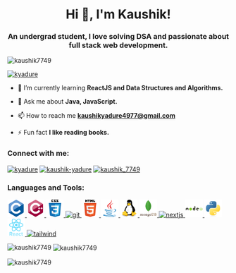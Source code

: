 <h1 align="center">Hi 👋, I'm Kaushik!</h1>
<h3 align="center">An undergrad student, I love solving DSA and passionate about full stack web development.</h3>

<p align="left"> <img src="https://komarev.com/ghpvc/?username=kaushik7749&label=Profile%20views&color=0e75b6&style=flat" alt="kaushik7749" /> </p>

<p align="left"> <a href="https://twitter.com/kyadure" target="blank"><img src="https://img.shields.io/twitter/follow/kyadure?logo=twitter&style=for-the-badge" alt="kyadure" /></a> </p>

- 🌱 I’m currently learning **ReactJS and Data Structures and Algorithms.**

- 💬 Ask me about **Java, JavaScript.**

- 📫 How to reach me **kaushikyadure4977@gmail.com**

- ⚡ Fun fact **I like reading books.**

<h3 align="left">Connect with me:</h3>
<p align="left">
<a href="https://twitter.com/kyadure" target="blank"><img align="center" src="https://raw.githubusercontent.com/rahuldkjain/github-profile-readme-generator/master/src/images/icons/Social/twitter.svg" alt="kyadure" height="30" width="40" /></a>
<a href="https://linkedin.com/in/kaushik-yadure" target="blank"><img align="center" src="https://raw.githubusercontent.com/rahuldkjain/github-profile-readme-generator/master/src/images/icons/Social/linked-in-alt.svg" alt="kaushik-yadure" height="30" width="40" /></a>
<a href="https://instagram.com/kaushik_7749" target="blank"><img align="center" src="https://raw.githubusercontent.com/rahuldkjain/github-profile-readme-generator/master/src/images/icons/Social/instagram.svg" alt="kaushik_7749" height="30" width="40" /></a>
</p>

<h3 align="left">Languages and Tools:</h3>
<p align="left"> <a href="https://www.cprogramming.com/" target="_blank" rel="noreferrer"> <img src="https://raw.githubusercontent.com/devicons/devicon/master/icons/c/c-original.svg" alt="c" width="40" height="40"/> </a> <a href="https://www.w3schools.com/cpp/" target="_blank" rel="noreferrer"> <img src="https://raw.githubusercontent.com/devicons/devicon/master/icons/cplusplus/cplusplus-original.svg" alt="cplusplus" width="40" height="40"/> </a> <a href="https://www.w3schools.com/css/" target="_blank" rel="noreferrer"> <img src="https://raw.githubusercontent.com/devicons/devicon/master/icons/css3/css3-original-wordmark.svg" alt="css3" width="40" height="40"/> </a> <a href="https://git-scm.com/" target="_blank" rel="noreferrer"> <img src="https://www.vectorlogo.zone/logos/git-scm/git-scm-icon.svg" alt="git" width="40" height="40"/> </a> <a href="https://www.w3.org/html/" target="_blank" rel="noreferrer"> <img src="https://raw.githubusercontent.com/devicons/devicon/master/icons/html5/html5-original-wordmark.svg" alt="html5" width="40" height="40"/> </a> <a href="https://www.java.com" target="_blank" rel="noreferrer"> <img src="https://raw.githubusercontent.com/devicons/devicon/master/icons/java/java-original.svg" alt="java" width="40" height="40"/> </a> <a href="https://www.linux.org/" target="_blank" rel="noreferrer"> <img src="https://raw.githubusercontent.com/devicons/devicon/master/icons/linux/linux-original.svg" alt="linux" width="40" height="40"/> </a> <a href="https://www.mongodb.com/" target="_blank" rel="noreferrer"> <img src="https://raw.githubusercontent.com/devicons/devicon/master/icons/mongodb/mongodb-original-wordmark.svg" alt="mongodb" width="40" height="40"/> </a> <a href="https://nextjs.org/" target="_blank" rel="noreferrer"> <img src="https://cdn.worldvectorlogo.com/logos/nextjs-2.svg" alt="nextjs" width="40" height="40"/> </a> <a href="https://nodejs.org" target="_blank" rel="noreferrer"> <img src="https://raw.githubusercontent.com/devicons/devicon/master/icons/nodejs/nodejs-original-wordmark.svg" alt="nodejs" width="40" height="40"/> </a> <a href="https://www.python.org" target="_blank" rel="noreferrer"> <img src="https://raw.githubusercontent.com/devicons/devicon/master/icons/python/python-original.svg" alt="python" width="40" height="40"/> </a> <a href="https://reactjs.org/" target="_blank" rel="noreferrer"> <img src="https://raw.githubusercontent.com/devicons/devicon/master/icons/react/react-original-wordmark.svg" alt="react" width="40" height="40"/> </a> <a href="https://tailwindcss.com/" target="_blank" rel="noreferrer"> <img src="https://www.vectorlogo.zone/logos/tailwindcss/tailwindcss-icon.svg" alt="tailwind" width="40" height="40"/> </a> </p>

<p><img align="left" src="https://github-readme-stats.vercel.app/api/top-langs?username=kaushik7749&show_icons=true&locale=en&layout=compact" alt="kaushik7749" /></p>

<p>&nbsp;<img align="center" src="https://github-readme-stats.vercel.app/api?username=kaushik7749&show_icons=true&locale=en" alt="kaushik7749" /></p>

<p><img align="center" src="https://github-readme-streak-stats.herokuapp.com/?user=kaushik7749&" alt="kaushik7749" /></p>
